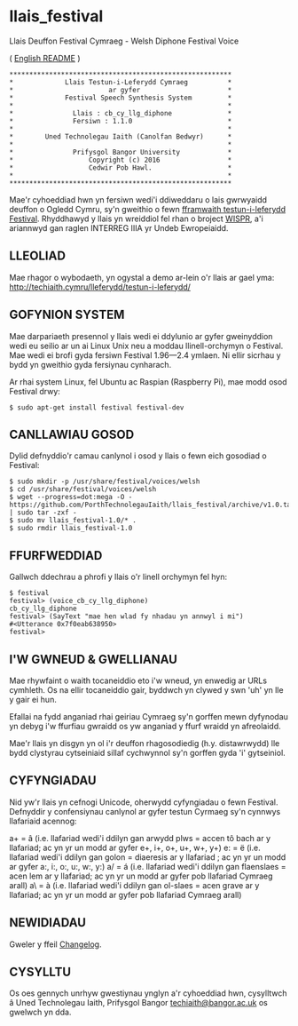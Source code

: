 # llais_festival
Llais Deuffon Festival Cymraeg - Welsh Diphone Festival Voice

( [English README](README_en.md) )

```
********************************************************
*             Llais Testun-i-Leferydd Cymraeg          *
*                        ar gyfer                      *
*             Festival Speech Synthesis System         *
*                                                      *
*               Llais : cb_cy_llg_diphone              *
*               Fersiwn : 1.1.0                        *
*                                                      *
*        Uned Technolegau Iaith (Canolfan Bedwyr)      *
*                                                      *
*               Prifysgol Bangor University            *
*                   Copyright (c) 2016                 *
*                   Cedwir Pob Hawl.                   * 
*                                                      *
********************************************************
```

Mae'r cyhoeddiad hwn yn fersiwn wedi'i ddiweddaru o lais gwrwyaidd deuffon o Ogledd Cymru, sy'n gweithio o fewn [fframwaith testun-i-leferydd Festival](http://www.cstr.ed.ac.uk/projects/festival/).
Rhyddhawyd y llais yn wreiddiol fel rhan o broject [WISPR](http://www.e-gymraeg.org/wispr), a'i ariannwyd gan raglen INTERREG IIIA yr Undeb Ewropeiaidd. 

## LLEOLIAD

Mae rhagor o wybodaeth, yn ogystal a demo ar-lein o'r llais ar gael yma:
http://techiaith.cymru/lleferydd/testun-i-leferydd/

## GOFYNION SYSTEM

Mae darpariaeth presennol y llais wedi ei ddylunio ar gyfer gweinyddion wedi eu seilio ar un ai Linux Unix neu a moddau llinell-orchymyn o Festival. Mae wedi ei brofi gyda fersiwn Festival 1.96—2.4 ymlaen. Ni ellir sicrhau y bydd yn gweithio gyda fersiynau cynharach. 

Ar rhai system Linux, fel Ubuntu ac Raspian (Raspberry Pi),  mae modd osod Festival drwy:

```
$ sudo apt-get install festival festival-dev
```

## CANLLAWIAU GOSOD

Dylid defnyddio'r camau canlynol i osod y llais o fewn eich gosodiad o Festival:

```
$ sudo mkdir -p /usr/share/festival/voices/welsh
$ cd /usr/share/festival/voices/welsh
$ wget --progress=dot:mega -O - https://github.com/PorthTechnolegauIaith/llais_festival/archive/v1.0.tar.gz | sudo tar -zxf -
$ sudo mv llais_festival-1.0/* .
$ sudo rmdir llais_festival-1.0
```

## FFURFWEDDIAD

Gallwch ddechrau a phrofi y llais o'r linell orchymyn fel hyn: 

```
$ festival
festival> (voice_cb_cy_llg_diphone)
cb_cy_llg_diphone
festival> (SayText "mae hen wlad fy nhadau yn annwyl i mi")
#<Utterance 0x7f0eab638950>
festival>
```

## I'W GWNEUD & GWELLIANAU

Mae rhywfaint o waith tocaneiddio eto i'w wneud, yn enwedig ar URLs cymhleth. Os na ellir tocaneiddio gair, byddwch yn clywed y swn 'uh' yn lle y gair ei hun. 

Efallai na fydd anganiad rhai geiriau Cymraeg sy'n gorffen mewn dyfynodau yn debyg i'w ffurfiau gwraidd os yw anganiad y ffurf wraidd yn afreolaidd.

Mae'r llais yn disgyn yn ol i'r deuffon rhagosodiedig (h.y. distawrwydd) lle bydd clystyrau cytseiniaid sillaf cychwynnol sy'n gorffen gyda 'i' gytseiniol.

## CYFYNGIADAU

Nid yw'r llais yn cefnogi Unicode, oherwydd cyfyngiadau o fewn Festival. Defnyddir y confensiynau canlynol ar gyfer testun Cyrmaeg sy'n cynnwys llafariaid acennog:

a+ = â (i.e. llafariad wedi'i ddilyn gan arwydd plws = accen tô bach ar y llafariad; ac yn yr un modd ar gyfer e+, i+, o+, u+, w+, y+)
e: = ë (i.e. llafariad wedi'i ddilyn gan golon = diaeresis ar y llafariad ; ac yn yr un modd ar gyfer a:, i:, o:, u:, w:, y:)
a/ = á (i.e. llafariad wedi'i ddilyn gan flaenslaes = acen lem ar y llafariad;  ac yn yr un modd ar gyfer pob llafariad Cymraeg arall)
a\ = à (i.e. llafariad wedi'i ddilyn gan ol-slaes =  acen grave ar y llafariad; ac yn yr un modd ar gyfer pob llafariad Cymraeg arall)

## NEWIDIADAU

Gweler y ffeil [Changelog](Changelog).


## CYSYLLTU

Os oes gennych unrhyw gwestiynau ynglyn a'r cyhoeddiad hwn, cysylltwch â Uned Technolegau Iaith, Prifysgol Bangor <techiaith@bangor.ac.uk> os gwelwch yn dda.

